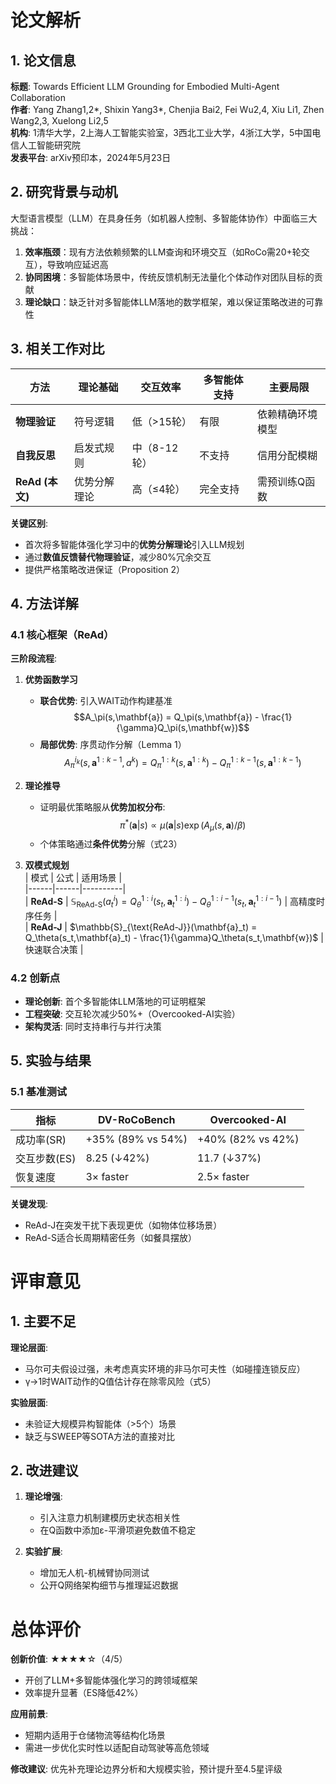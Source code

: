 # 论文解析  

## 1. 论文信息  
**标题**: Towards Efficient LLM Grounding for Embodied Multi-Agent Collaboration  
**作者**: Yang Zhang1,2*, Shixin Yang3*, Chenjia Bai2, Fei Wu2,4, Xiu Li1, Zhen Wang2,3, Xuelong Li2,5  
**机构**: 1清华大学，2上海人工智能实验室，3西北工业大学，4浙江大学，5中国电信人工智能研究院  
**发表平台**: arXiv预印本，2024年5月23日  

## 2. 研究背景与动机  
大型语言模型（LLM）在具身任务（如机器人控制、多智能体协作）中面临三大挑战：  
1. **效率瓶颈**：现有方法依赖频繁的LLM查询和环境交互（如RoCo需20+轮交互），导致响应延迟高  
2. **协同困境**：多智能体场景中，传统反馈机制无法量化个体动作对团队目标的贡献  
3. **理论缺口**：缺乏针对多智能体LLM落地的数学框架，难以保证策略改进的可靠性  

## 3. 相关工作对比  
| 方法 | 理论基础 | 交互效率 | 多智能体支持 | 主要局限 |  
|-------|---------|---------|-------------|---------|  
| **物理验证** | 符号逻辑 | 低（>15轮） | 有限 | 依赖精确环境模型 |  
| **自我反思** | 启发式规则 | 中（8-12轮） | 不支持 | 信用分配模糊 |  
| **ReAd (本文)** | 优势分解理论 | 高（≤4轮） | 完全支持 | 需预训练Q函数 |  

**关键区别**:  
- 首次将多智能体强化学习中的**优势分解理论**引入LLM规划  
- 通过**数值反馈替代物理验证**，减少80%冗余交互  
- 提供严格策略改进保证（Proposition 2）  

## 4. 方法详解  

### 4.1 核心框架（ReAd）  
**三阶段流程**:  
1. **优势函数学习**  
   - **联合优势**: 引入WAIT动作构建基准  
     $$A_\pi(s,\mathbf{a}) = Q_\pi(s,\mathbf{a}) - \frac{1}{\gamma}Q_\pi(s,\mathbf{w})$$  
   - **局部优势**: 序贯动作分解（Lemma 1）  
     $$A_\pi^{i_k}(s,\mathbf{a}^{1:k-1},a^k) = Q_\pi^{1:k}(s,\mathbf{a}^{1:k}) - Q_\pi^{1:k-1}(s,\mathbf{a}^{1:k-1})$$  

2. **理论推导**  
   - 证明最优策略服从**优势加权分布**:  
     $$\pi^*(\mathbf{a}|s) \propto \mu(\mathbf{a}|s)\exp(A_\mu(s,\mathbf{a})/\beta)$$  
   - 个体策略通过**条件优势**分解（式23）  

3. **双模式规划**  
   | 模式 | 公式 | 适用场景 |  
   |------|------|----------|  
   | **ReAd-S** | $\mathbb{S}_{\text{ReAd-S}}(a_t^i) = Q_\theta^{1:i}(s_t,\mathbf{a}_t^{1:i}) - Q_\theta^{1:i-1}(s_t,\mathbf{a}_t^{1:i-1})$ | 高精度时序任务 |  
   | **ReAd-J** | $\mathbb{S}_{\text{ReAd-J}}(\mathbf{a}_t) = Q_\theta(s_t,\mathbf{a}_t) - \frac{1}{\gamma}Q_\theta(s_t,\mathbf{w})$ | 快速联合决策 |  

### 4.2 创新点  
- **理论创新**: 首个多智能体LLM落地的可证明框架  
- **工程突破**: 交互轮次减少50%+（Overcooked-AI实验）  
- **架构灵活**: 同时支持串行与并行决策  

## 5. 实验与结果  

### 5.1 基准测试  
| 指标 | DV-RoCoBench | Overcooked-AI |  
|------|-------------|--------------|  
| 成功率(SR) | +35% (89% vs 54%) | +40% (82% vs 42%) |  
| 交互步数(ES) | 8.25 (↓42%) | 11.7 (↓37%) |  
| 恢复速度 | 3× faster | 2.5× faster |  

**关键发现**:  
- ReAd-J在突发干扰下表现更优（如物体位移场景）  
- ReAd-S适合长周期精密任务（如餐具摆放）  

# 评审意见  

## 1. 主要不足  
**理论层面**:  
- 马尔可夫假设过强，未考虑真实环境的非马尔可夫性（如碰撞连锁反应）  
- γ→1时WAIT动作的Q值估计存在除零风险（式5）  

**实验层面**:  
- 未验证大规模异构智能体（>5个）场景  
- 缺乏与SWEEP等SOTA方法的直接对比  

## 2. 改进建议  
1. **理论增强**:  
   - 引入注意力机制建模历史状态相关性  
   - 在Q函数中添加ε-平滑项避免数值不稳定  

2. **实验扩展**:  
   - 增加无人机-机械臂协同测试  
   - 公开Q网络架构细节与推理延迟数据  

# 总体评价  
**创新价值**: ★★★★☆（4/5）  
- 开创了LLM+多智能体强化学习的跨领域框架  
- 效率提升显著（ES降低42%）  

**应用前景**:  
- 短期内适用于仓储物流等结构化场景  
- 需进一步优化实时性以适配自动驾驶等高危领域  

**修改建议**: 优先补充理论边界分析和大规模实验，预计提升至4.5星评级